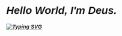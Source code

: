 <div style="font-family: Futura, sans-serif; font-weight: bold; font-style: italic;">

# Hello World, I'm Deus.

[![Typing SVG](https://readme-typing-svg.demolab.com?font=Share+Tech+Mono&size=28&duration=4000&pause=1500&color=20FF86&width=435&lines=I+write+code;I+build+computers;But+most+of+all+.+.+.;I+miss+you+%3Ac)](https://git.io/typing-svg)

</div>
